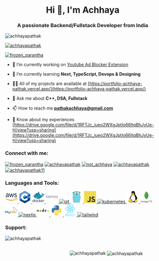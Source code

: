 <h1 align="center">Hi 👋, I'm Achhaya</h1>
<h3 align="center">A passionate Backend/Fullstack Developer from India</h3>

<p align="left"> <img src="https://komarev.com/ghpvc/?username=achhayapathak&label=Profile%20views&color=0e75b6&style=plastic" alt="achhayapathak" /> </p>

<p align="left"> <a href="https://github.com/ryo-ma/github-profile-trophy"><img src="https://github-profile-trophy.vercel.app/?username=achhayapathak" alt="achhayapathak" /></a> </p>

<p align="left"> <a href="https://twitter.com/frozen_parantha" target="blank"><img src="https://img.shields.io/twitter/follow/frozen_parantha?logo=twitter&style=for-the-badge" alt="frozen_parantha" /></a> </p>

- 🔭 I’m currently working on [Youtube Ad Blocker Extension](https://github.com/achhayapathak/youtube_ad_blocker)

- 🌱 I’m currently learning **Next, TypeScript, Devops & Designing**

- 👨‍💻 All of my projects are available at [https://portfolio-achhaya-pathak.vercel.app/](https://portfolio-achhaya-pathak.vercel.app/)

- 💬 Ask me about **C++, DSA, Fullstack**

- 📫 How to reach me **pathakachhaya@gmail.com**

- 📄 Know about my experiences [https://drive.google.com/file/d/1RFTJc_iueo2WXgJptIo66ltqBhJyUe-H/view?usp=sharing](https://drive.google.com/file/d/1RFTJc_iueo2WXgJptIo66ltqBhJyUe-H/view?usp=sharing)

<h3 align="left">Connect with me:</h3>
<p align="left">
<a href="https://twitter.com/frozen_parantha" target="blank"><img align="center" src="https://raw.githubusercontent.com/rahuldkjain/github-profile-readme-generator/master/src/images/icons/Social/twitter.svg" alt="frozen_parantha" height="30" width="40" /></a>
<a href="https://linkedin.com/in/achhayapathak" target="blank"><img align="center" src="https://raw.githubusercontent.com/rahuldkjain/github-profile-readme-generator/master/src/images/icons/Social/linked-in-alt.svg" alt="achhayapathak" height="30" width="40" /></a>
<a href="https://instagram.com/not_achhaya" target="blank"><img align="center" src="https://raw.githubusercontent.com/rahuldkjain/github-profile-readme-generator/master/src/images/icons/Social/instagram.svg" alt="not_achhaya" height="30" width="40" /></a>
<a href="https://www.leetcode.com/achhayapathak" target="blank"><img align="center" src="https://raw.githubusercontent.com/rahuldkjain/github-profile-readme-generator/master/src/images/icons/Social/leet-code.svg" alt="achhayapathak" height="30" width="40" /></a>
<a href="https://auth.geeksforgeeks.org/user/achhayapathak11" target="blank"><img align="center" src="https://raw.githubusercontent.com/rahuldkjain/github-profile-readme-generator/master/src/images/icons/Social/geeks-for-geeks.svg" alt="achhayapathak11" height="30" width="40" /></a>
</p>

<h3 align="left">Languages and Tools:</h3>
<p align="left"> <a href="https://aws.amazon.com" target="_blank" rel="noreferrer"> <img src="https://raw.githubusercontent.com/devicons/devicon/master/icons/amazonwebservices/amazonwebservices-original-wordmark.svg" alt="aws" width="40" height="40"/> </a> <a href="https://www.w3schools.com/cpp/" target="_blank" rel="noreferrer"> <img src="https://raw.githubusercontent.com/devicons/devicon/master/icons/cplusplus/cplusplus-original.svg" alt="cplusplus" width="40" height="40"/> </a> <a href="https://www.docker.com/" target="_blank" rel="noreferrer"> <img src="https://raw.githubusercontent.com/devicons/devicon/master/icons/docker/docker-original-wordmark.svg" alt="docker" width="40" height="40"/> </a> <a href="https://expressjs.com" target="_blank" rel="noreferrer"> <img src="https://raw.githubusercontent.com/devicons/devicon/master/icons/express/express-original-wordmark.svg" alt="express" width="40" height="40"/> </a> <a href="https://git-scm.com/" target="_blank" rel="noreferrer"> <img src="https://www.vectorlogo.zone/logos/git-scm/git-scm-icon.svg" alt="git" width="40" height="40"/> </a> <a href="https://golang.org" target="_blank" rel="noreferrer"> <img src="https://raw.githubusercontent.com/devicons/devicon/master/icons/go/go-original.svg" alt="go" width="40" height="40"/> </a> <a href="https://developer.mozilla.org/en-US/docs/Web/JavaScript" target="_blank" rel="noreferrer"> <img src="https://raw.githubusercontent.com/devicons/devicon/master/icons/javascript/javascript-original.svg" alt="javascript" width="40" height="40"/> </a> <a href="https://kubernetes.io" target="_blank" rel="noreferrer"> <img src="https://www.vectorlogo.zone/logos/kubernetes/kubernetes-icon.svg" alt="kubernetes" width="40" height="40"/> </a> <a href="https://www.linux.org/" target="_blank" rel="noreferrer"> <img src="https://raw.githubusercontent.com/devicons/devicon/master/icons/linux/linux-original.svg" alt="linux" width="40" height="40"/> </a> <a href="https://www.mongodb.com/" target="_blank" rel="noreferrer"> <img src="https://raw.githubusercontent.com/devicons/devicon/master/icons/mongodb/mongodb-original-wordmark.svg" alt="mongodb" width="40" height="40"/> </a> <a href="https://www.mysql.com/" target="_blank" rel="noreferrer"> <img src="https://raw.githubusercontent.com/devicons/devicon/master/icons/mysql/mysql-original-wordmark.svg" alt="mysql" width="40" height="40"/> </a> <a href="https://nextjs.org/" target="_blank" rel="noreferrer"> <img src="https://cdn.worldvectorlogo.com/logos/nextjs-2.svg" alt="nextjs" width="40" height="40"/> </a> <a href="https://nodejs.org" target="_blank" rel="noreferrer"> <img src="https://raw.githubusercontent.com/devicons/devicon/master/icons/nodejs/nodejs-original-wordmark.svg" alt="nodejs" width="40" height="40"/> </a> <a href="https://www.python.org" target="_blank" rel="noreferrer"> <img src="https://raw.githubusercontent.com/devicons/devicon/master/icons/python/python-original.svg" alt="python" width="40" height="40"/> </a> <a href="https://reactjs.org/" target="_blank" rel="noreferrer"> <img src="https://raw.githubusercontent.com/devicons/devicon/master/icons/react/react-original-wordmark.svg" alt="react" width="40" height="40"/> </a> <a href="https://tailwindcss.com/" target="_blank" rel="noreferrer"> <img src="https://www.vectorlogo.zone/logos/tailwindcss/tailwindcss-icon.svg" alt="tailwind" width="40" height="40"/> </a> </p>

<h3 align="left">Support:</h3>
<p><a href="https://www.buymeacoffee.com/achhayapathak"> <img align="left" src="https://cdn.buymeacoffee.com/buttons/v2/default-yellow.png" height="50" width="210" alt="achhayapathak" /></a></p><br><br>

<p><img align="left" src="https://github-readme-stats.vercel.app/api/top-langs?username=achhayapathak&show_icons=true&locale=en&layout=compact" alt="achhayapathak" /></p>

<p>&nbsp;<img align="center" src="https://github-readme-stats.vercel.app/api?username=achhayapathak&show_icons=true&locale=en" alt="achhayapathak" /></p>
